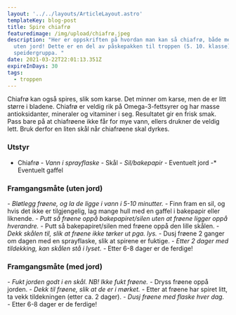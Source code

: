 ```yaml
---
layout: '../../layouts/ArticleLayout.astro'
templateKey: blog-post
title: Spire chiafrø
featuredimage: /img/upload/chiafrø.jpeg
description: "Her er oppskriften på hvordan man kan så chiafrø, både med jord og
  uten jord! Dette er en del av påskepakken til troppen (5. 10. klasse) i
  speidergruppa. "
date: 2021-03-22T22:01:13.351Z
expireInDays: 30
tags:
  - troppen
---
```

Chiafrø kan også spires, slik som karse. Det minner om karse, men de er litt større i bladene. Chiafrø er veldig rik på Omega-3-fettsyrer og har masse antioksidanter, mineraler og vitaminer i seg. Resultatet gir en frisk smak. Pass bare på at chiafrøene ikke får for mye vann, ellers drukner de veldig lett. Bruk derfor en liten skål når chiafrøene skal dyrkes. 

### Utstyr

* Chiafrø - *Vann i sprayflaske -* Skål - *Sil/bakepapir -* Eventuelt jord -* Eventuelt gaffel

### Framgangsmåte (uten jord)

\- *Bløtlegg frøene, og la de ligge i vann i 5-10 minutter.  -* Finn fram en sil, og hvis det ikke er tilgjengelig, lag mange hull med en gaffel i bakepapir eller liknende. - *Putt så frøene oppå bakepapiret/silen uten at frøene ligger oppå hverandre. -* Putt så bakepapiret/silen med frøene oppå den lille skålen. - *Dekk skålen til, slik at frøene ikke tørker ut pga. lys. -* Dusj frøene 2 ganger om dagen med en sprayflaske, slik at spirene er fuktige. - *Etter 2 dager med tildekking, kan skålen stå i lyset. -* Etter 6-8 dager er de ferdige!

### Framgangsmåte (med jord)

\- *Fukt jorden godt i en skål. NB! Ikke fukt frøene. -* Dryss frøene oppå jorden. - *Dekk til frøene, slik at de er i mørket. -* Etter at frøene har spiret litt, ta vekk tildekningen (etter ca. 2 dager). - *Dusj frøene med flaske hver dag. -* Etter 6-8 dager er de ferdige!